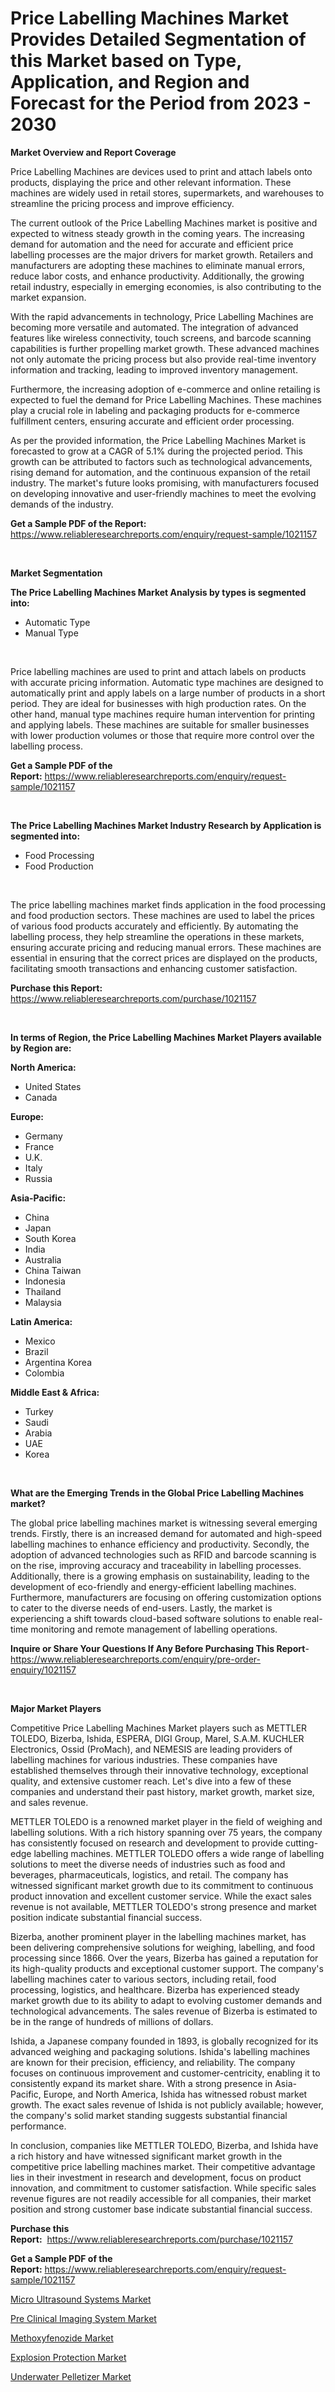 <p><h1>Price Labelling Machines Market Provides Detailed Segmentation of this Market based on Type, Application, and Region and Forecast for the Period from 2023 - 2030</h1></p><p><strong>Market Overview and Report Coverage</strong></p>
<p><p>Price Labelling Machines are devices used to print and attach labels onto products, displaying the price and other relevant information. These machines are widely used in retail stores, supermarkets, and warehouses to streamline the pricing process and improve efficiency.</p><p>The current outlook of the Price Labelling Machines market is positive and expected to witness steady growth in the coming years. The increasing demand for automation and the need for accurate and efficient price labelling processes are the major drivers for market growth. Retailers and manufacturers are adopting these machines to eliminate manual errors, reduce labor costs, and enhance productivity. Additionally, the growing retail industry, especially in emerging economies, is also contributing to the market expansion.</p><p>With the rapid advancements in technology, Price Labelling Machines are becoming more versatile and automated. The integration of advanced features like wireless connectivity, touch screens, and barcode scanning capabilities is further propelling market growth. These advanced machines not only automate the pricing process but also provide real-time inventory information and tracking, leading to improved inventory management.</p><p>Furthermore, the increasing adoption of e-commerce and online retailing is expected to fuel the demand for Price Labelling Machines. These machines play a crucial role in labeling and packaging products for e-commerce fulfillment centers, ensuring accurate and efficient order processing.</p><p>As per the provided information, the Price Labelling Machines Market is forecasted to grow at a CAGR of 5.1% during the projected period. This growth can be attributed to factors such as technological advancements, rising demand for automation, and the continuous expansion of the retail industry. The market's future looks promising, with manufacturers focused on developing innovative and user-friendly machines to meet the evolving demands of the industry.</p></p>
<p><strong>Get a Sample PDF of the Report:</strong> <a href="https://www.reliableresearchreports.com/enquiry/request-sample/1021157">https://www.reliableresearchreports.com/enquiry/request-sample/1021157</a></p>
<p>&nbsp;</p>
<p><strong>Market Segmentation</strong></p>
<p><strong>The Price Labelling Machines Market Analysis by types is segmented into:</strong></p>
<p><ul><li>Automatic Type</li><li>Manual Type</li></ul></p>
<p>&nbsp;</p>
<p><p>Price labelling machines are used to print and attach labels on products with accurate pricing information. Automatic type machines are designed to automatically print and apply labels on a large number of products in a short period. They are ideal for businesses with high production rates. On the other hand, manual type machines require human intervention for printing and applying labels. These machines are suitable for smaller businesses with lower production volumes or those that require more control over the labelling process.</p></p>
<p><strong>Get a Sample PDF of the Report:</strong>&nbsp;<a href="https://www.reliableresearchreports.com/enquiry/request-sample/1021157">https://www.reliableresearchreports.com/enquiry/request-sample/1021157</a></p>
<p>&nbsp;</p>
<p><strong>The Price Labelling Machines Market Industry Research by Application is segmented into:</strong></p>
<p><ul><li>Food Processing</li><li>Food Production</li></ul></p>
<p>&nbsp;</p>
<p><p>The price labelling machines market finds application in the food processing and food production sectors. These machines are used to label the prices of various food products accurately and efficiently. By automating the labelling process, they help streamline the operations in these markets, ensuring accurate pricing and reducing manual errors. These machines are essential in ensuring that the correct prices are displayed on the products, facilitating smooth transactions and enhancing customer satisfaction.</p></p>
<p><strong>Purchase this Report:</strong>&nbsp; <a href="https://www.reliableresearchreports.com/purchase/1021157">https://www.reliableresearchreports.com/purchase/1021157</a></p>
<p>&nbsp;</p>
<p><strong>In terms of Region, the Price Labelling Machines Market Players available by Region are:</strong></p>
<p>
    <p> <strong> North America: </strong>
        <ul>
            <li>United States</li>
            <li>Canada</li>
        </ul>
        </p> 
    <p> <strong> Europe: </strong>
        <ul>
            <li>Germany</li>
            <li>France</li>
            <li>U.K.</li>
            <li>Italy</li>
            <li>Russia</li>
        </ul>
        </p> 
    <p> <strong> Asia-Pacific: </strong>
        <ul>
            <li>China</li>
            <li>Japan</li>
            <li>South Korea</li>
            <li>India</li>
            <li>Australia</li>
            <li>China Taiwan</li>
            <li>Indonesia</li>
            <li>Thailand</li>
            <li>Malaysia</li>
        </ul>
        </p> 
    <p> <strong> Latin America: </strong>
        <ul>
            <li>Mexico</li>
            <li>Brazil</li>
            <li>Argentina Korea</li>
            <li>Colombia</li>
        </ul>
        </p> 
    <p> <strong> Middle East & Africa: </strong>
        <ul>
            <li>Turkey</li>
            <li>Saudi</li>
            <li>Arabia</li>
            <li>UAE</li>
            <li>Korea</li>
        </ul>
    </p>
    </p>
<p>&nbsp;</p>
<p><strong>What are the Emerging Trends in the Global Price Labelling Machines market?</strong></p>
<p><p>The global price labelling machines market is witnessing several emerging trends. Firstly, there is an increased demand for automated and high-speed labelling machines to enhance efficiency and productivity. Secondly, the adoption of advanced technologies such as RFID and barcode scanning is on the rise, improving accuracy and traceability in labelling processes. Additionally, there is a growing emphasis on sustainability, leading to the development of eco-friendly and energy-efficient labelling machines. Furthermore, manufacturers are focusing on offering customization options to cater to the diverse needs of end-users. Lastly, the market is experiencing a shift towards cloud-based software solutions to enable real-time monitoring and remote management of labelling operations.</p></p>
<p><strong>Inquire or Share Your Questions If Any Before Purchasing This Report</strong>- <a href="https://www.reliableresearchreports.com/enquiry/pre-order-enquiry/1021157">https://www.reliableresearchreports.com/enquiry/pre-order-enquiry/1021157</a></p>
<p>&nbsp;</p>
<p><strong>Major Market Players</strong></p>
<p><p>Competitive Price Labelling Machines Market players such as METTLER TOLEDO, Bizerba, Ishida, ESPERA, DIGI Group, Marel, S.A.M. KUCHLER Electronics, Ossid (ProMach), and NEMESIS are leading providers of labelling machines for various industries. These companies have established themselves through their innovative technology, exceptional quality, and extensive customer reach. Let's dive into a few of these companies and understand their past history, market growth, market size, and sales revenue.</p><p>METTLER TOLEDO is a renowned market player in the field of weighing and labelling solutions. With a rich history spanning over 75 years, the company has consistently focused on research and development to provide cutting-edge labelling machines. METTLER TOLEDO offers a wide range of labelling solutions to meet the diverse needs of industries such as food and beverages, pharmaceuticals, logistics, and retail. The company has witnessed significant market growth due to its commitment to continuous product innovation and excellent customer service. While the exact sales revenue is not available, METTLER TOLEDO's strong presence and market position indicate substantial financial success.</p><p>Bizerba, another prominent player in the labelling machines market, has been delivering comprehensive solutions for weighing, labelling, and food processing since 1866. Over the years, Bizerba has gained a reputation for its high-quality products and exceptional customer support. The company's labelling machines cater to various sectors, including retail, food processing, logistics, and healthcare. Bizerba has experienced steady market growth due to its ability to adapt to evolving customer demands and technological advancements. The sales revenue of Bizerba is estimated to be in the range of hundreds of millions of dollars.</p><p>Ishida, a Japanese company founded in 1893, is globally recognized for its advanced weighing and packaging solutions. Ishida's labelling machines are known for their precision, efficiency, and reliability. The company focuses on continuous improvement and customer-centricity, enabling it to consistently expand its market share. With a strong presence in Asia-Pacific, Europe, and North America, Ishida has witnessed robust market growth. The exact sales revenue of Ishida is not publicly available; however, the company's solid market standing suggests substantial financial performance.</p><p>In conclusion, companies like METTLER TOLEDO, Bizerba, and Ishida have a rich history and have witnessed significant market growth in the competitive price labelling machines market. Their competitive advantage lies in their investment in research and development, focus on product innovation, and commitment to customer satisfaction. While specific sales revenue figures are not readily accessible for all companies, their market position and strong customer base indicate substantial financial success.</p></p>
<p><strong>Purchase this Report:</strong>&nbsp;&nbsp;<a href="https://www.reliableresearchreports.com/purchase/1021157">https://www.reliableresearchreports.com/purchase/1021157</a></p>
<p></p>
<p><strong>Get a Sample PDF of the Report:</strong>&nbsp;<a href="https://www.reliableresearchreports.com/enquiry/request-sample/1021157">https://www.reliableresearchreports.com/enquiry/request-sample/1021157</a></p>
<p><p><a href="https://www.reportprime.com/micro-ultrasound-systems-r10643">Micro Ultrasound Systems Market</a></p><p><a href="https://www.reportprime.com/pre-clinical-imaging-system-r10640">Pre Clinical Imaging System Market</a></p><p><a href="https://www.linkedin.com/pulse/methoxyfenozide-market-size-growth-forecast-from-2023-irw7e/">Methoxyfenozide Market</a></p><p><a href="https://medium.com/@rosaerluke/explosion-protection-market-size-growth-forecast-2023-2030-6387b8dfb92b">Explosion Protection Market</a></p><p><a href="https://medium.com/@karleeprice82/underwater-pelletizer-market-size-growth-forecast-2023-2030-4bcc0ba4e9fe">Underwater Pelletizer Market</a></p></p>